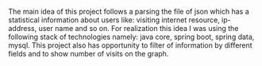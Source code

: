 The main idea of this project follows a parsing the file of json which has a statistical information about users like: visiting internet resource, ip-address, user name and so on. For realization this idea I was using the following stack of technologies namely: java core, spring boot, spring data, mysql. This project also has opportunity to filter of information by different fields and to show number of visits on the graph.
